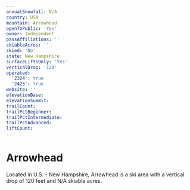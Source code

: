 ```yaml
---
annualSnowfall: N/A
country: USA
mountain: Arrowhead
openToPublic: 'Yes'
owner: Independent
passAffiliations: ''
skiableAcres: ''
skied: 'No'
state: New Hampshire
surfaceLiftsOnly: 'Yes'
verticalDrop: '120'
operated:
  '2324': true
  '2425': true
website: ''
elevationBase:
elevationSummit:
trailCount:
trailPctBeginner:
trailPctIntermediate:
trailPctAdvanced:
liftCount:
---
```



# Arrowhead

Located in U.S. - New Hampshire, Arrowhead is a ski area with a vertical drop of 120 feet and N/A skiable acres.
